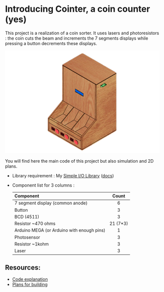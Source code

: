 # Introducing Cointer, a coin counter (yes) 

This project is a realization of a coin sorter. It uses lasers and photoresistors : the coin cuts the beam and increments the 7 segments displays while pressing a button decrements these displays.

<img src="ressources/rendered.png" alt="rendered" style="zoom:50%;" />

You will find here the main code of this project but also simulation and 2D plans.

* Library requirement : My [Simple I/O Library](https://github.com/JRodez/Simple-I-O-Library-Arduino-WPI) ([docs]())

* Component list for 3 columns :

  | Component                                  |  Count   |
  | :----------------------------------------- | :------: |
  | 7 segment display (common anode)           |    6     |
  | Button                                     |    3     |
  | BCD (4511)                                 |    3     |
  | Resistor  ~470 ohms                        | 21 (7*3) |
  | Arduino MEGA (or Arduino with enough pins) |    1     |
  | Photosensor                                |    3     |
  | Resistor  ~1kohm                           |    3     |
  | Laser                                      |    3     |
  
  

## Resources: 

* [Code explanation](cointer.ino.md) 
* [Plans for building](./plans.md)

